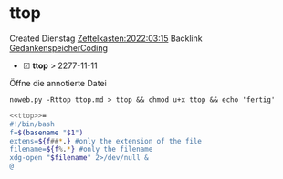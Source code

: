 # ttop
Created Dienstag [Zettelkasten:2022:03:15]()
Backlink [GedankenspeicherCoding](../GedankenspeicherCoding.md)

* ☑ **ttop**  >  2277-11-11


Öffne die annotierte Datei

  ``noweb.py -Rttop ttop.md > ttop && chmod u+x ttop && echo 'fertig'``

```bash
<<ttop>>=
#!/bin/bash
f=$(basename "$1")
extens=${f##*.} #only the extension of the file
filename=${f%.*} #only the filename
xdg-open "$filename" 2>/dev/null &
@
```

